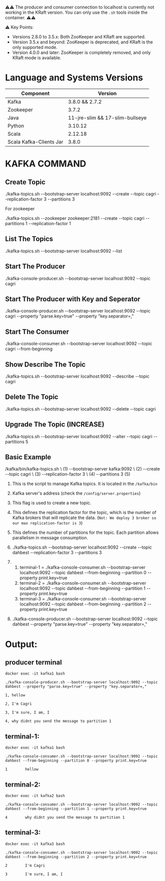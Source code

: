 ⚠️⚠️ The producer and consumer connection to localhost is currently not working in the KRaft version. You can only use the `.sh` tools inside the container. ⚠️⚠️

⚠️ Key Points:
- Versions 2.8.0 to 3.5.x: Both ZooKeeper and KRaft are supported.
- Version 3.5.x and beyond: ZooKeeper is deprecated, and KRaft is the only supported mode.
- Version 4.0.0 and later: ZooKeeper is completely removed, and only KRaft mode is available.
  
# Language and Systems Versions

| Component             | Version     |
|-----------------------|-------------|
| Kafka                 | 3.8.0 && 2.7.2       |
| Zookeeper             | 3.7.2       |
| Java                  | 11-jre-slim && 17-slim-bullseye |
| Python                | 3.10.12     |
| Scala                 | 2.12.18     |
| Scala Kafka-Clients Jar| 3.8.0       |

# KAFKA COMMAND

## Create Topic
./kafka-topics.sh --bootstrap-server localhost:9092 --create --topic cagri --replication-factor 3 --partitions 3

For zookeeper

./kafka-topics.sh --zookeeper zookeeper:2181 --create --topic cagri --partitions 1 --replication-factor 1

## List The Topics
./kafka-topics.sh --bootstrap-server localhost:9092 --list

## Start The Producer
./kafka-console-producer.sh --bootstrap-server localhost:9092 --topic cagri

## Start The Producer with Key and Seperator
./kafka-console-producer.sh --bootstrap-server localhost:9092 --topic cagri --property "parse.key=true" --property "key.separator=,"

## Start The Consumer
./kafka-console-consumer.sh --bootstrap-server localhost:9092 --topic cagri --from-beginning

## Show Describe The Topic
./kafka-topics.sh --bootstrap-server localhost:9092 --describe --topic cagri

## Delete The Topic
./kafka-topics.sh --bootstrap-server localhost:9092 --delete --topic cagri

## Upgrade The Topic (INCREASE)
./kafka-topics.sh --bootstrap-server localhost:9092 --alter --topic cagri --partitions 5 

## Basic Example
/kafka/bin/kafka-topics.sh \ (1)
--bootstrap-server kafka:9092 \ (2)
--create --topic cagri \ (3)
--replication-factor 3 \ (4)
--partitions 3 (5)


1. This is the script to manage Kafka topics. It is located in the `/kafka/bin`
2. Kafka server's address (check the `/config/server.properties`)
3. This flag is used to create a new topic.
4. This defines the replication factor for the topic, which is the number of Kafka brokers that will replicate the data. (`Not: We deploy 3 broker so our max replication-factor is 3`)
5. This defines the number of partitions for the topic. Each partition allows parallelism in message consumption.

1. ./kafka-topics.sh --bootstrap-server localhost:9092 --create --topic dahbest --replication-factor 3 --partitions 3

2.
    1. terminal-1 = ./kafka-console-consumer.sh --bootstrap-server localhost:9092 --topic dahbest --from-beginning --partition 0 --property print.key=true
    2. terminal-2 = ./kafka-console-consumer.sh --bootstrap-server localhost:9092 --topic dahbest --from-beginning --partition 1 --property print.key=true
    3. terminal-3 = ./kafka-console-consumer.sh --bootstrap-server localhost:9092 --topic dahbest --from-beginning --partition 2 --property print.key=true

3. ./kafka-console-producer.sh --bootstrap-server localhost:9092 --topic dahbest --property "parse.key=true" --property "key.separator=,"

# Output:
## producer terminal

`docker exec -it kafka1 bash`

``./kafka-console-producer.sh --bootstrap-server localhost:9092 --topic dahbest --property "parse.key=true" --property "key.separator=,"``

`1, hellow`

`2, I'm Cagri`

`3, I'm sure, I am, I`

`4, why didnt you send the message to partition 1`

## terminal-1:

`docker exec -it kafka1 bash`

``./kafka-console-consumer.sh --bootstrap-server localhost:9092 --topic dahbest --from-beginning --partition 0 --property print.key=true``

`1        hellow`

## terminal-2:

`docker exec -it kafka2 bash`

``./kafka-console-consumer.sh --bootstrap-server localhost:9092 --topic dahbest --from-beginning --partition 1 --property print.key=true``

`4        why didnt you send the message to partition 1`

## terminal-3:

`docker exec -it kafka3 bash`

``./kafka-console-consumer.sh --bootstrap-server localhost:9092 --topic dahbest --from-beginning --partition 2 --property print.key=true``

`2        I'm Cagri`

`3        I'm sure, I am, I`
